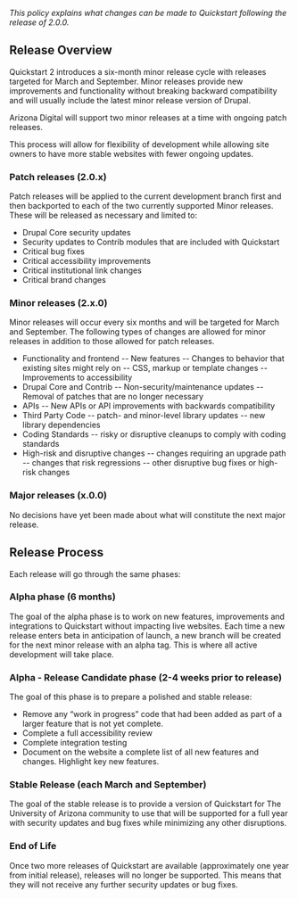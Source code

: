 *This policy explains what changes can be made to Quickstart following the release of 2.0.0.*
## Release Overview
Quickstart 2 introduces a six-month minor release cycle with releases targeted for March and September. Minor releases provide new improvements and functionality without breaking backward compatibility and will usually include the latest minor release version of Drupal.

Arizona Digital will support two minor releases at a time with ongoing patch releases.

This process will allow for flexibility of development while allowing site owners to have more stable websites with fewer ongoing updates.
### Patch releases (2.0.x)
Patch releases will be applied to the current development branch first and then backported to each of the two currently supported Minor releases. These will be released as necessary and limited to:
- Drupal Core security updates
- Security updates to Contrib modules that are included with Quickstart
- Critical bug fixes
- Critical accessibility improvements
- Critical institutional link changes
- Critical brand changes
### Minor releases (2.x.0)
Minor releases will occur every six months and will be targeted for March and September.
The following types of changes are allowed for minor releases in addition to those allowed for patch releases.
- Functionality and frontend
-- New features
-- Changes to behavior that existing sites might rely on
-- CSS, markup or template changes
-- Improvements to accessibility
- Drupal Core and Contrib 
-- Non-security/maintenance updates
-- Removal of patches that are no longer necessary
- APIs
-- New APIs or API improvements with backwards compatibility
- Third Party Code
-- patch- and minor-level library updates
-- new library dependencies
- Coding Standards
-- risky or disruptive cleanups to comply with coding standards
- High-risk and disruptive changes
-- changes requiring an upgrade path
-- changes that risk regressions
-- other disruptive bug fixes or high-risk changes
### Major releases (x.0.0)
No decisions have yet been made about what will constitute the next major release.
## Release Process
Each release will go through the same phases:
### Alpha phase (6 months)
The goal of the alpha phase is to work on new features, improvements and integrations to Quickstart without impacting live websites. 
Each time a new release enters beta in anticipation of launch, a new branch will be created for the next minor release with an alpha tag. This is where all active development will take place.
### Alpha - Release Candidate phase (2-4 weeks prior to release)
The goal of this phase is to prepare a polished and stable release:
- Remove any “work in progress” code that had been added as part of a larger feature that is not yet complete. 
- Complete a full accessibility review
- Complete integration testing
- Document on the website a complete list of all new features and changes. Highlight key new features.
### Stable Release (each March and September)
The goal of the stable release is to provide a version of Quickstart for The University of Arizona community to use that will be supported for a full year with security updates and bug fixes while minimizing any other disruptions.
### End of Life
Once two more releases of Quickstart are available (approximately one year from initial release), releases will no longer be supported. This means that they will not receive any further security updates or bug fixes. 
